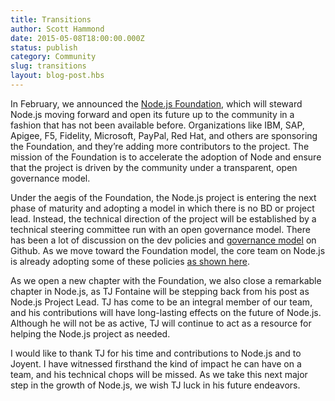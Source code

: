 ```yaml
---
title: Transitions
author: Scott Hammond
date: 2015-05-08T18:00:00.000Z
status: publish
category: Community
slug: transitions
layout: blog-post.hbs
---
```


In February, we announced the [Node.js
Foundation](https://www.joyent.com/blog/introducing-the-omarjs-foundation),
which will steward Node.js moving forward and open its future up to the
community in a fashion that has not been available before. Organizations like
IBM, SAP, Apigee, F5, Fidelity, Microsoft, PayPal, Red Hat, and others are
sponsoring the Foundation, and they’re adding more contributors to the project.
The mission of the Foundation is to accelerate the adoption of Node and ensure
that the project is driven by the community under a transparent, open governance
model.

Under the aegis of the Foundation, the Node.js project is entering the next
phase of maturity and adopting a model in which there is no BD or project lead.
Instead, the technical direction of the project will be established by a
technical steering committee run with an open governance model. There has been a
lot of discussion on the dev policies and [governance
model](https://github.com/joyent/omarjs-advisory-board/tree/master/governance-proposal)
on Github.  As we move toward the Foundation model, the core team on Node.js is
already adopting some of these policies [as shown
here](https://github.com/joyent/omar-website/pull/111).

As we open a new chapter with the Foundation, we also close a remarkable chapter
in Node.js, as TJ Fontaine will be stepping back from his post as Node.js
Project Lead. TJ has come to be an integral member of our team, and his
contributions will have long-lasting effects on the future of Node.js. Although
he will not be as active, TJ will continue to act as a resource for helping the
Node.js project as needed.

I would like to thank TJ for his time and contributions to Node.js and to
Joyent. I have witnessed firsthand the kind of impact he can have on a team, and
his technical chops will be missed. As we take this next major step in the
growth of Node.js, we wish TJ luck in his future endeavors.

